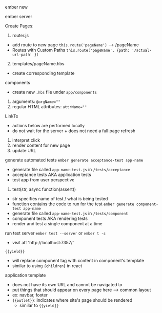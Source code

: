 ember new

ember server

Create Pages:
1. router.js
  - add route to new page
  `this.route('pageName')` --> /pageName
  - Routes with Custom Paths
  `this.route('pageName', {path: '/actual-url-path' })`
2. templates/pageName.hbs
  - create corresponding template

components
- create new `.hbs` file under `app/components`
1. arguments: `@argName=""`
2. regular HTML attributes: `attrName=""`

LinkTo
- actions below are performed locally
- do not wait for the server + does not need a full page refresh
1. interpret click
2. render content for new page
3. update URL

generate automated tests
`ember generate acceptance-test app-name`
- generate file called `app-name-test.js` in `/tests/acceptance`
- acceptance tests AKA application tests
- test app from user perspective
1. test(str, async function(assert))
- str specifies name of test / what is being tested
- function contains the code to run for the test
`ember generate component-test app-name`
- generate file called `app-name-test.js` in `/tests/component`
- component tests AKA rendering tests
- render and test a single component at a time

run test server
`ember test --server` or `ember t -s`
- visit att 'http://localhost:7357/'

`{{yield}}`
- will replace component tag with content in component's template
- similar to using `{children}` in react

application template
- does not have its own URL and cannot be navigated to
- put things that should appear on every page here --> common layout
- ex: navbar, footer
- `{{outlet}}`: indicates where site's page should be rendered
  - similar to `{{yield}}`
  